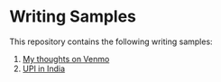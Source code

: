 # Writing Samples

This repository contains the following writing samples:
1. [My thoughts on Venmo](Venmo.md)
2. [UPI in India](UPI.md)
